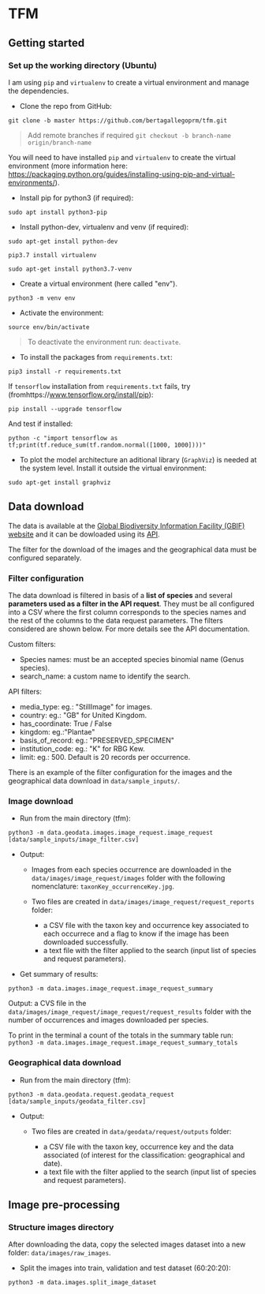 # TFM 

## Getting started

### Set up the working directory (Ubuntu)

I am using `pip` and `virtualenv` to create a virtual environment and manage the dependencies.


- Clone the repo from GitHub: 
```buildoutcfg
git clone -b master https://github.com/bertagallegoprm/tfm.git
```

> Add remote branches if required `git checkout -b branch-name origin/branch-name`

You will need to have installed `pip` and `virtualenv` to create the virtual environment (more information here: https://packaging.python.org/guides/installing-using-pip-and-virtual-environments/).

- Install pip for python3 (if required):
```buildoutcfg
sudo apt install python3-pip
```

- Install python-dev, virtualenv and venv (if required):

```
sudo apt-get install python-dev
```

```
pip3.7 install virtualenv
```

```
sudo apt-get install python3.7-venv
```

- Create a virtual environment (here called "env").
```
python3 -m venv env
```

- Activate the environment:
```
source env/bin/activate
```
> To deactivate the environment run: `deactivate`. 

- To install the packages from `requirements.txt`:

```
pip3 install -r requirements.txt
```

If `tensorflow` installation from `requirements.txt` fails, try (fromhttps://www.tensorflow.org/install/pip):
```
pip install --upgrade tensorflow
```
And test if installed:
```
python -c "import tensorflow as tf;print(tf.reduce_sum(tf.random.normal([1000, 1000])))"
```

- To plot the model architecture an aditional library (`GraphViz`) is needed at the system level. Install it outside the virtual environment:

```
sudo apt-get install graphviz
```


## Data download

The data is available at the [Global Biodiversity Information Facility (GBIF) website](https://www.gbif.org/) and it can be dowloaded using its [API](https://www.gbif.org/developer/summary).

The filter for the download of the images and the geographical data must be configured separately.

### Filter configuration

The data download is filtered in basis of a **list of species** and several **parameters used as a filter in the API request**. They must be all configured into a CSV where the first column corresponds to the species names and the rest of the columns to the data request parameters. The filters considered are shown below. For more details see the API documentation.

Custom filters:

- Species names: must be an accepted species binomial name (Genus species).
- search_name: a custom name to identify the search.

API filters:

- media_type: eg.: "StillImage" for images.
- country: eg.: "GB" for United Kingdom.
- has_coordinate: True / False
- kingdom: eg.:"Plantae" 
- basis_of_record: eg.: "PRESERVED_SPECIMEN"
- institution_code: eg.: "K" for RBG Kew.
- limit: eg.: 500. Default is 20 records per occurrence.

There is an example of the filter configuration for the images and the geographical data download in `data/sample_inputs/`.

### Image download


- Run from the main directory (tfm):

```
python3 -m data.geodata.images.image_request.image_request [data/sample_inputs/image_filter.csv]
```


- Output:

    - Images from each species occurrence are downloaded in the `data/images/image_request/images` folder with the following nomenclature: `taxonKey_occurrenceKey.jpg`.

    - Two files are created in `data/images/image_request/request_reports` folder: 

        - a CSV file with the taxon key and occurrence key associated to each occurrece and a flag to know if the image has been downloaded successfully. 
        - a text file with the filter applied to the search (input list of species and request parameters). 

- Get summary of results:

```
python3 -m data.images.image_request.image_request_summary

```
   Output: a CVS file in the `data/images/image_request/image_request/request_results` folder with the number of occurrences and images downloaded per species. 
   
   To print in the terminal a count of the totals in the summary table run: `python3 -m data.images.image_request.image_request_summary_totals`


### Geographical data download


- Run from the main directory (tfm):

```
python3 -m data.geodata.request.geodata_request [data/sample_inputs/geodata_filter.csv]
```

- Output:

    - Two files are created in `data/geodata/request/outputs` folder: 

        - a CSV file with the taxon key, occurrence key and the data associated (of interest for the classification: geographical and date). 
        - a text file with the filter applied to the search (input list of species and request parameters). 


## Image pre-processing

### Structure images directory

After downloading the data, copy the selected images dataset into a new folder: `data/images/raw_images`.

- Split the images into train, validation and test dataset (60:20:20):
```
python3 -m data.images.split_image_dataset
```
